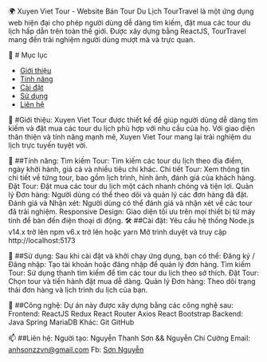 🌍 Xuyen Viet Tour - Website Bán Tour Du Lịch
TourTravel là một ứng dụng web hiện đại cho phép người dùng dễ dàng tìm kiếm, đặt mua các tour du lịch hấp dẫn trên toàn thế giới. Được xây dựng bằng ReactJS, TourTravel mang đến trải nghiệm người dùng mượt mà và trực quan.

📖 # Mục lục
- [Giới thiệu](#giới-thiệu)
- [Tính năng](#tính-năng)
- [Cài đặt](#cài-đặt)
- [Sử dụng](#sử-dụng)
- [Liên hệ](#liên-hệ)

🌟 #Giới thiệu:
Xuyen Viet Tour được thiết kế để giúp người dùng dễ dàng tìm kiếm và đặt mua các tour du lịch phù hợp với nhu cầu của họ. Với giao diện thân thiện và tính năng mạnh mẽ, Xuyen Viet Tour mang lại trải nghiệm du lịch trực tuyến tuyệt vời.

🚀 ##Tính năng:
Tìm kiếm Tour: Tìm kiếm các tour du lịch theo địa điểm, ngày khởi hành, giá cả và nhiều tiêu chí khác.
Chi tiết Tour: Xem thông tin chi tiết về từng tour, bao gồm lịch trình, hình ảnh, đánh giá của khách hàng.
Đặt Tour: Đặt mua các tour du lịch một cách nhanh chóng và tiện lợi.
Quản lý Đơn hàng: Người dùng có thể theo dõi và quản lý các đơn hàng đã đặt.
Đánh giá và Nhận xét: Người dùng có thể đánh giá và nhận xét về các tour đã trải nghiệm.
Responsive Design: Giao diện tối ưu trên mọi thiết bị từ máy tính để bàn đến điện thoại di động.
🛠 ##Cài đặt:
Yêu cầu hệ thống
Node.js v14.x trở lên
npm v6.x trở lên hoặc yarn
Mở trình duyệt và truy cập http://localhost:5173

🎨 ##Sử dụng:
Sau khi cài đặt và khởi chạy ứng dụng, bạn có thể:
Đăng ký / Đăng nhập: Tạo tài khoản hoặc đăng nhập để quản lý đơn hàng.
Tìm kiếm Tour: Sử dụng thanh tìm kiếm để tìm các tour du lịch theo sở thích.
Đặt Tour: Chọn tour và tiến hành đặt mua dễ dàng.
Quản lý Đơn hàng: Theo dõi trạng thái đơn hàng và lịch trình du lịch của bạn.

🧰 ##Công nghệ:
Dự án này được xây dựng bằng các công nghệ sau:
Frontend:
ReactJS
Redux
React Router
Axios
React Bootstrap
Backend:
Java Spring
MariaDB
Khác:
Git
GitHub

📫 ##Liên hệ:
Người tạo: Nguyễn Thanh Sơn && Nguyễn Chí Cường
Email: anhsonzzvn@gmail.com
Fb: [Sơn Nguyễn](https://www.facebook.com/son.nguyen.517096)
